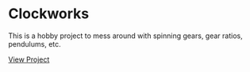 # Clockworks

This is a hobby project to mess around with spinning gears, gear ratios, pendulums, etc.

<a href="https://updownupdown.github.io/clockworks/">View Project</a>
